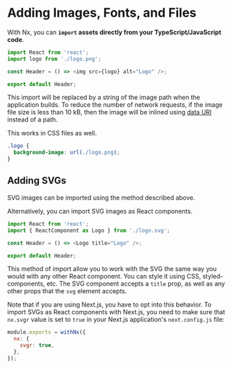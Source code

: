 # Adding Images, Fonts, and Files

With Nx, you can **`import` assets directly from your TypeScript/JavaScript code**.

```typescript
import React from 'react';
import logo from './logo.png';

const Header = () => <img src={logo} alt="Logo" />;

export default Header;
```

This import will be replaced by a string of the image path when the application builds. To reduce the number of network requests, if the image file size is less than 10 kB, then the image will be inlined using [data URI](https://developer.mozilla.org/en-US/docs/Web/HTTP/Basics_of_HTTP/Data_URIs) instead of a path.

This works in CSS files as well.

```css
.logo {
  background-image: url(./logo.png);
}
```

## Adding SVGs

SVG images can be imported using the method described above.

Alternatively, you can import SVG images as React components.

```typescript
import React from 'react';
import { ReactComponent as Logo } from './logo.svg';

const Header = () => <Logo title="Logo" />;

export default Header;
```

This method of import allow you to work with the SVG the same way you would with any other React component. You can style it using CSS, styled-components, etc. The SVG component accepts a `title` prop, as well as any other props that the `svg` element accepts.

Note that if you are using Next.js, you have to opt into this behavior. To import SVGs as React components with Next.js, you need to make sure that `nx.svgr` value is set to `true` in your Next.js application's `next.config.js` file:

```js
module.exports = withNx({
  nx: {
    svgr: true,
  },
});
```
